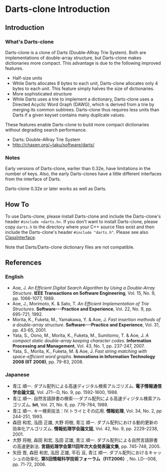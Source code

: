 # Darts-clone Introduction

## Introduction

### What's Darts-clone

Darts-clone is a clone of Darts (Double-ARray Trie System). Both are implementations of double-array structure, but Darts-clone makes dictionaries more compact. This advantage is due to the following improved features.

* Half-size units
 * While Darts allocates 8 bytes to each unit, Darts-clone allocates only 4 bytes to each unit. This feature simply halves the size of dictionaries.
* More sophisticated structure
 * While Darts uses a trie to implement a dictionary, Darts-clone uses a Directed Acyclic Word Graph (DAWG), which is derived from a trie by merging its common subtrees. Darts-clone thus requires less units than Darts if a given keyset contains many duplicate values.

These features enable Darts-clone to build more compact dictionaries without degrading search performance.

* Darts: Double-ARray Trie System
 * http://chasen.org/~taku/software/darts/

### Notes

Early versions of Darts-clone, earlier than 0.32e, have limitations in the number of keys. Also, the early Darts-clones have a little different interfaces from the interface of Darts.

Darts-clone 0.32e or later works as well as Darts.

## How To

To use Darts-clone, please install Darts-clone and include the Darts-clone's header `#include <darts.h>`. If you don't want to install Darts-clone, please copy `darts.h` to the directory where your C++ source files exist and then include the Darts-clone's header `#include "darts.h"`. Please see also [ClassInterface](https://github.com/s-yata/darts-clone/blob/master/doc/en/ClassInterface.md).

Note that Darts/Darts-clone dictionary files are not compatible.

## References

### English

* Aoe, J. _An Efficient Digital Search Algorithm by Using a Double-Array Structure_. **IEEE Transactions on Software Engineering**, Vol. 15, No. 9, pp. 1066-1077, 1989.
* Aoe, J., Morimoto, K. & Sato, T. _An Efficient Implementation of Trie Structures_. **Software---Practice and Experience**, Vol. 22, No. 9, pp. 695-721, 1992.
* Morita, K., Fuketa, M., Yamakawa, Y. & Aoe, J. _Fast insertion methods of a double-array structure_. **Software---Practice and Experience**, Vol. 31, pp. 43-65, 2001.
* Yata, S., Oono, M., Morita, K., Fuketa, M., Sumitomo, T. & Aoe, J. _A compact static double-array keeping character codes_. **Information Processing and Management**, Vol. 43, No. 1, pp. 237-247, 2007.
* Yata, S., Morita, K., Fuketa, M. & Aoe, J. _Fast string matching with space-efficient word graphs_. **Innovations in Information Technology 2008 (IIT 2008)**, pp. 79-83, 2008.

### Japanese

* 青江 順一. ダブル配列による高速ディジタル検索アルゴリズム. **電子情報通信学会論文誌**, Vol. J71--D, No. 9, pp. 1592-1600, 1988.
* 青江 順一. 自然言語辞書の検索---ダブル配列による高速ディジタル検索アルゴリズム. **bit**, Vol. 21, No. 6, pp. 776-784, 1989.
* 青江 順一. キー検索技法：IV.トライとその応用. **情報処理**, Vol. 34, No. 2, pp 244-251, 1993.
* 森田 和宏, 泓田 正雄, 大野 将樹, 青江 順一. ダブル配列における動的更新の効率化アルゴリズム. **情報処理学会論文誌**, Vol. 42, No. 9, pp. 2229-2238, 2001.
* 大野 将樹, 森田 和宏, 泓田 正雄, 青江 順一. ダブル配列による自然言語辞書の高速更新法. **言語処理学会第11回年次大会発表論文集**, pp. 745-748, 2005.
* 矢田 晋, 森田 和宏, 泓田 正雄, 平石 亘, 青江 順一. ダブル配列におけるキャッシュの効率化. **第5回情報科学技術フォーラム（FIT2006）**, No. LD--008, pp. 71-72, 2006.
